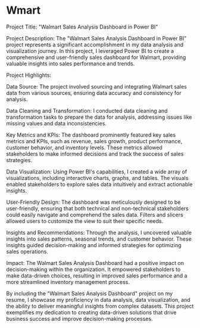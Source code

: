 # Wmart
Project Title: "Walmart Sales Analysis Dashboard in Power BI"

Project Description:
The "Walmart Sales Analysis Dashboard in Power BI" project represents a significant accomplishment in my data analysis and visualization journey. In this project, I leveraged Power BI to create a comprehensive and user-friendly sales dashboard for Walmart, providing valuable insights into sales performance and trends.

Project Highlights:

Data Source: The project involved sourcing and integrating Walmart sales data from various sources, ensuring data accuracy and consistency for analysis.

Data Cleaning and Transformation: I conducted data cleaning and transformation tasks to prepare the data for analysis, addressing issues like missing values and data inconsistencies.

Key Metrics and KPIs: The dashboard prominently featured key sales metrics and KPIs, such as revenue, sales growth, product performance, customer behavior, and inventory levels. These metrics allowed stakeholders to make informed decisions and track the success of sales strategies.

Data Visualization: Using Power BI's capabilities, I created a wide array of visualizations, including interactive charts, graphs, and tables. The visuals enabled stakeholders to explore sales data intuitively and extract actionable insights.

User-Friendly Design: The dashboard was meticulously designed to be user-friendly, ensuring that both technical and non-technical stakeholders could easily navigate and comprehend the sales data. Filters and slicers allowed users to customize the view to suit their specific needs.

Insights and Recommendations: Through the analysis, I uncovered valuable insights into sales patterns, seasonal trends, and customer behavior. These insights guided decision-making and informed strategies for optimizing sales operations.

Impact: The Walmart Sales Analysis Dashboard had a positive impact on decision-making within the organization. It empowered stakeholders to make data-driven choices, resulting in improved sales performance and a more streamlined inventory management process.

By including the "Walmart Sales Analysis Dashboard" project on my resume, I showcase my proficiency in data analysis, data visualization, and the ability to deliver meaningful insights from complex datasets. This project exemplifies my dedication to creating data-driven solutions that drive business success and improve decision-making processes.





